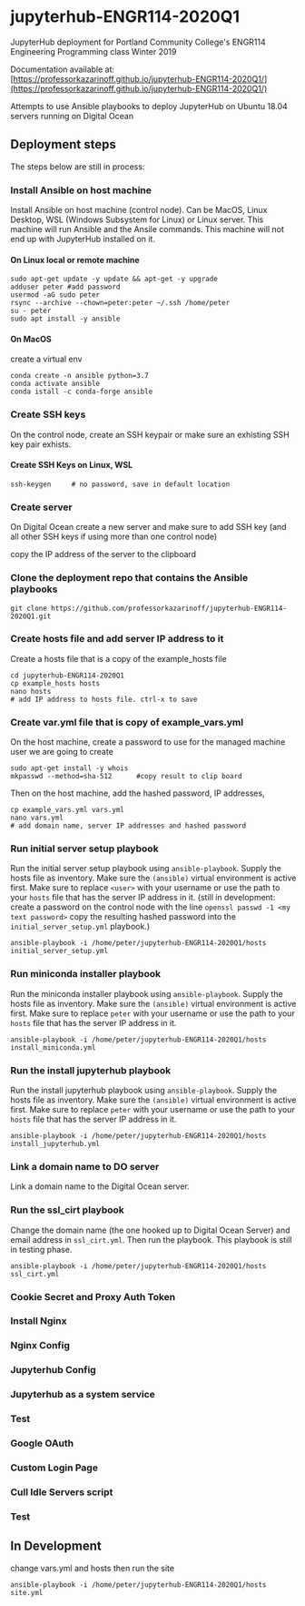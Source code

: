 # jupyterhub-ENGR114-2020Q1

JupyterHub deployment for Portland Community College's ENGR114 Engineering Programming class Winter 2019

Documentation available at: [https://professorkazarinoff.github.io/jupyterhub-ENGR114-2020Q1/](https://professorkazarinoff.github.io/jupyterhub-ENGR114-2020Q1/)

Attempts to use Ansible playbooks to deploy JupyterHub on Ubuntu 18.04 servers running on Digital Ocean

## Deployment steps

The steps below are still in process:

### Install Ansible on host machine

Install Ansible on host machine (control node). Can be MacOS, Linux Desktop, WSL (Windows Subsystem for Linux) or Linux server.  This machine will run Ansible and the Ansile commands. This machine will not end up with JupyterHub installed on it.

#### On Linux local or remote machine

```text
sudo apt-get update -y update && apt-get -y upgrade
adduser peter #add password
usermod -aG sudo peter
rsync --archive --chown=peter:peter ~/.ssh /home/peter
su - peter
sudo apt install -y ansible
```

#### On MacOS

create a virtual env

```text
conda create -n ansible python=3.7
conda activate ansible
conda istall -c conda-forge ansible
```

### Create SSH keys

On the control node, create an SSH keypair or make sure an exhisting SSH key pair exhists.

#### Create SSH Keys on Linux, WSL

```text
ssh-keygen     # no password, save in default location
```

### Create server

On Digital Ocean create a new server and make sure to add SSH key (and all other SSH keys if using more than one control node)

copy the IP address of the server to the clipboard

### Clone the deployment repo that contains the Ansible playbooks

```text
git clone https://github.com/professorkazarinoff/jupyterhub-ENGR114-2020Q1.git
```

### Create hosts file and add server IP address to it

Create a hosts file that is a copy of the example_hosts file

```text
cd jupyterhub-ENGR114-2020Q1
cp example_hosts hosts
nano hosts
# add IP address to hosts file. ctrl-x to save
```

### Create var.yml file that is copy of example_vars.yml

On the host machine, create a password to use for the managed machine user we are going to create

```text
sudo apt-get install -y whois
mkpasswd --method=sha-512      #copy result to clip board
```

Then on the host machine, add the hashed password, IP addresses, 

```text
cp example_vars.yml vars.yml
nano vars.yml
# add domain name, server IP addresses and hashed password
```

### Run initial server setup playbook

Run the initial server setup playbook using ```ansible-playbook```. Supply the hosts file as inventory. Make sure the ```(ansible)``` virtual environment is active first. Make sure to replace ```<user>``` with your username or use the path to your ```hosts``` file that has the server IP address in it. (still in development: create a password on the control node with the line ```openssl passwd -1 <my text password>``` copy the resulting hashed password into the ```initial_server_setup.yml``` playbook.)

```text
ansible-playbook -i /home/peter/jupyterhub-ENGR114-2020Q1/hosts initial_server_setup.yml
```

### Run miniconda installer playbook

Run the miniconda installer playbook using ```ansible-playbook```. Supply the hosts file as inventory. Make sure the ```(ansible)``` virtual environment is active first. Make sure to replace ```peter``` with your username or use the path to your ```hosts``` file that has the server IP address in it.

```text
ansible-playbook -i /home/peter/jupyterhub-ENGR114-2020Q1/hosts install_miniconda.yml
```

### Run the install jupyterhub playbook

Run the install jupyterhub playbook using ```ansible-playbook```. Supply the hosts file as inventory. Make sure the ```(ansible)``` virtual environment is active first. Make sure to replace ```peter``` with your username or use the path to your ```hosts``` file that has the server IP address in it.

```text
ansible-playbook -i /home/peter/jupyterhub-ENGR114-2020Q1/hosts install_jupyterhub.yml
```

### Link a domain name to DO server

Link a domain name to the Digital Ocean server.

### Run the ssl_cirt playbook

Change the domain name (the one hooked up to Digital Ocean Server) and email address in ```ssl_cirt.yml```. Then run the playbook. This playbook is still in testing phase.

```text
ansible-playbook -i /home/peter/jupyterhub-ENGR114-2020Q1/hosts ssl_cirt.yml
```

### Cookie Secret and Proxy Auth Token

### Install Nginx

### Nginx Config

### Jupyterhub Config

### Jupyterhub as a system service

### Test

### Google OAuth

### Custom Login Page

### Cull Idle Servers script

### Test

## In Development

change vars.yml and hosts then run the site

```text
ansible-playbook -i /home/peter/jupyterhub-ENGR114-2020Q1/hosts site.yml
```
